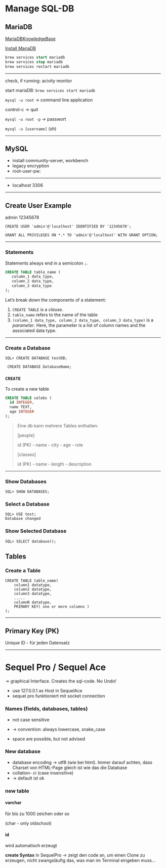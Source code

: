 # Manage SQL-DB

## MariaDB

[MariaDBKnowledgeBase](https://mariadb.com/kb/en/)

[Install MariaDB](https://mariadb.com/kb/en/installing-mariadb-on-macos-using-homebrew/)

```sql
brew services start mariadb
brew services stop mariadb
brew services restart mariadb
```

---

check, if running: acivity monitor

start mariaDB: `brew services start mariadb`

`mysql -u root` -> command line application

control-c -> quit

`mysql -u root -p` -> passwort

`mysql -u [username]` (sh)

------

## MySQL

- install community-server, workbench
- legacy encryption
- root-user-pw: 

---

- localhost 3306

---

## Create User Example

admin 12345678

```
CREATE USER 'admin'@'localhost' IDENTIFIED BY '12345678';

GRANT ALL PRIVILEGES ON *.* TO 'admin'@'localhost' WITH GRANT OPTION;
```

---

### Statements

Statements always end in a semicolon `;`.

```sql
CREATE TABLE table_name (
   column_1 data_type,
   column_2 data_type,
   column_3 data_type
);
```

Let’s break down the components of a statement:

1. `CREATE TABLE` is a _clause_.
2. `table_name` refers to the name of the table
3. `(column_1 data_type, column_2 data_type, column_3 data_type)` is a _parameter_. Here, the parameter is a list of column names and the associated data type.

---

### Create a Database

```
SQL> CREATE DATABASE testDB;
```

```
 CREATE DATABASE DatabaseName;
```

### `CREATE`

To create a new table

```sql
CREATE TABLE celebs (
  id INTEGER,
  name TEXT,
  age INTEGER
);
```

> Eine db kann mehrere Tables enthalten:
>
> [people]
>
> id (PK) - name - city - age - role
>
> [classes]
>
> id (PK) - name - length - description

---

### Show Databases

```
SQL> SHOW DATABASES;
```

### Select a Database

```
SQL> USE test;
Database changed
```

### Show Selected Database

```
SQL> SELECT database();
```

## Tables

### Create a Table

```
CREATE TABLE table_name(
	column1 datatype,
	column2 datatype,
	column3 datatype,
	.....
	columnN datatype,
	PRIMARY KEY( one or more columns )
);
```

---

## Primary Key (PK)

Unique ID - für jeden Datensatz

---

# Sequel Pro / Sequel Ace

-> graphical Interface. Creates the sql-code. No Undo!

- use 127.0.0.1 as Host in SequelAce
- sequel pro funktioniert mit socket connection

### Names (fields, databases, tables)

- not case sensitive

- -> convention: always lowercase, snake_case

- space are possible, but not advised

### New database

- database encoding -> utf8 (wie bei html). Immer darauf achten, dass Charset von HTML-Page gleich ist wie das die Database
- collation- ci (case insensitive)
- -> default ist ok

### new table





#### varchar

für bis zu 1000 zeichen oder so

(char - only oldschool)



#### id

wird automatisch erzeugt

**create Syntax** in SequelPro -> zeigt den code an, um einen Clone zu erzeugen, nicht zwangsläufig das, was man im Terminal eingeben muss...
